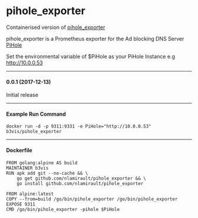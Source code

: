# pihole_exporter

Containerised version of [pihole_exporter](https://github.com/nlamirault/pihole_exporter)

pihole_exporter is a Prometheus exporter for the Ad blocking DNS Server [PiHole](https://pi-hole.net)

Set the environmental variable of $PiHole as your PiHole Instance e.g http://10.0.0.53

---
#### 0.0.1 (2017-12-13)

Initial release

---
#### Example Run Command

```
docker run -d -p 9311:9331 -e PiHole="http://10.0.0.53" b3vis/pihole_exporter
```
---
#### Dockerfile
```
FROM golang:alpine AS build
MAINTAINER b3vis
RUN apk add git --no-cache && \
    go get github.com/nlamirault/pihole_exporter && \
    go install github.com/nlamirault/pihole_exporter

FROM alpine:latest
COPY --from=build /go/bin/pihole_exporter /go/bin/pihole_exporter
EXPOSE 9311
CMD /go/bin/pihole_exporter -pihole $PiHole
```
